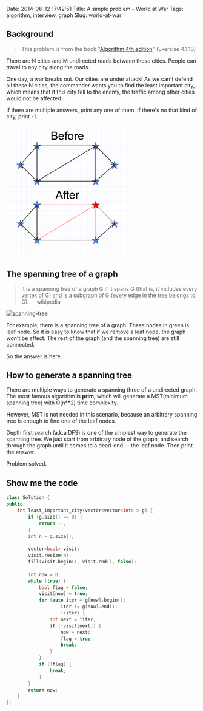 Date: 2014-06-12 17:42:51 
Title: A simple problem - World at War
Tags: algorithm, interview, graph
Slug: world-at-war

## Background

> This problem is from the book "[Algorithm 4th edition][1]" (Exersise 4.1.10)

There are N cities and M undirected roads between those cities. People can travel to any city along the roads.

One day, a war breaks out. Our cities are under attack! As we can't defend all these N cities, the commander wants you to find the least important city, which means that if this city fell to the enemy, the traffic among other cities would not be affected.

If there are multiple answers, print any one of them. If there's no that kind of city, print -1.

![world-at-war][2]

## The spanning tree of a graph

> It is a spanning tree of a graph G if it spans G (that is, it includes every vertex of G) and is a subgraph of G (every edge in the tree belongs to G). 
> -- wikipedia

![spanning-tree][3]

For example, there is a spanning tree of a graph. These nodes in green is leaf node. So it is easy to know that if we remove a leaf node, the graph won't be affect. The rest of the graph (and the spanning tree) are still connected.

So the answer is here.

## How to generate a spanning tree

There are multiple ways to generate a spanning three of a undirected graph. The most famous algorithm is **prim**, which will generate a MST(minimum spanning tree) with O(n**2) time complexity.

However, MST is not needed in this scenario, because an arbitrary spanning tree is enough to find one of the leaf nodes.

Depth first search (a.k.a DFS) is one of the simplest way to generate the spanning tree. We just start from arbitrary node of the graph, and search through the graph until it comes to a dead-end -- the leaf node. Then print the answer.

Problem solved.

## Show me the code

```cpp
class Solution {
public:
    int least_important_city(vector<vector<int> > g) {
        if (g.size() == 0) {
            return -1;
        }
        int n = g.size();
        
        vector<bool> visit;
        visit.resize(n);
        fill(visit.begin(), visit.end(), false);
        
        int now = 0;
        while (true) {
            bool flag = false;
            visit[now] = true;
            for (auto iter = g[now].begin(); 
                    iter != g[now].end(); 
                    ++iter) {
                int next = *iter;
                if (!visit[next]) {
                    now = next;
                    flag = true;
                    break;
                }
            }
            if (!flag) {
                break;
            }
        }
        return now;
    }
};
```

  [1]: http://book.douban.com/subject/19952400/
  [2]: https://github.com/Wizmann/assets/raw/master/wizmann-tk-pic/blog-world-at-war.png
  [3]: https://github.com/Wizmann/assets/raw/master/wizmann-tk-pic/blog-spanning-tree.png
